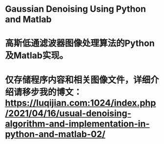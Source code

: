 # Gaussian Denoising Using Python and Matlab
# 高斯低通滤波器图像处理算法的Python及Matlab实现。
# 仅存储程序内容和相关图像文件，详细介绍请移步我的博文：https://luqijian.com:1024/index.php/2021/04/16/usual-denoising-algorithm-and-implementation-in-python-and-matlab-02/

